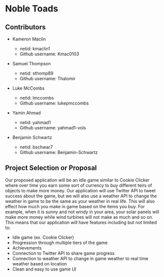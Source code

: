 # Noble Toads

## Contributors

* Kameron Maclin
	* netid: kmaclin1
	* Github username: Kmac0103

* Samuel Thompson
	* netid: sthomp89
	* Github username: Thalomir

* Luke McCombs
	* netid: lmccombs
	* Github username: lukepmccombs

* Yamin Ahmad
	* netid: yahmad1
	* Github username: yahmad1-vols

* Benjamin Schwartz
	* netid: bschwar7
	* Github username: Benjamin-Schwartz

## Project Selection or Proposal

Our proposed application will be an idle game similar to Cookie Clicker where over time you earn some sort of currency to buy different teirs of objects to make more money. Our application will use Twitter API to tweet success about the game, but we will also use a weather API to change the weather in game to be the same as your weather in real life. This will also effect how much you make in game based on the items you buy. For example, when it is sunny and not windy in your area, your solar panels will make more money while wind turbines will not make as much and so on. This means that our application will have features including but not limited to:

* Idle game (ex. Cookie Clicker)
* Progression through multiple tiers of the game
* Achievements
* Connection to Twitter API to share game progress
* Connection to weather API to change in game weather to real time weather based on location
* Clean and easy to use game UI
